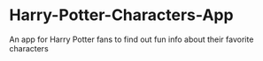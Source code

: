# Harry-Potter-Characters-App
An app for Harry Potter fans to find out fun info about their favorite characters
